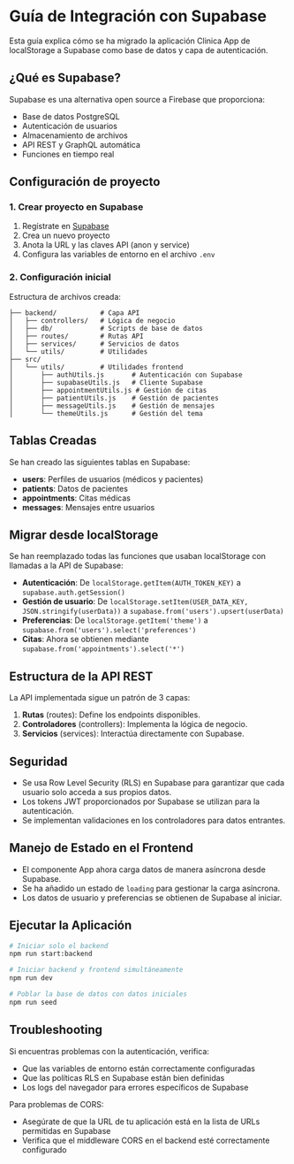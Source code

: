 # Guía de Integración con Supabase

Esta guía explica cómo se ha migrado la aplicación Clinica App de localStorage a Supabase como base de datos y capa de autenticación.

## ¿Qué es Supabase?

Supabase es una alternativa open source a Firebase que proporciona:
- Base de datos PostgreSQL
- Autenticación de usuarios
- Almacenamiento de archivos
- API REST y GraphQL automática
- Funciones en tiempo real

## Configuración de proyecto

### 1. Crear proyecto en Supabase

1. Regístrate en [Supabase](https://supabase.com)
2. Crea un nuevo proyecto 
3. Anota la URL y las claves API (anon y service)
4. Configura las variables de entorno en el archivo `.env`

### 2. Configuración inicial

Estructura de archivos creada:
```
├── backend/           # Capa API 
│   ├── controllers/   # Lógica de negocio
│   ├── db/            # Scripts de base de datos 
│   ├── routes/        # Rutas API
│   ├── services/      # Servicios de datos
│   └── utils/         # Utilidades
├── src/
│   └── utils/         # Utilidades frontend
│       ├── authUtils.js       # Autenticación con Supabase
│       ├── supabaseUtils.js   # Cliente Supabase
│       ├── appointmentUtils.js # Gestión de citas
│       ├── patientUtils.js    # Gestión de pacientes
│       ├── messageUtils.js    # Gestión de mensajes
│       └── themeUtils.js      # Gestión del tema
```

## Tablas Creadas

Se han creado las siguientes tablas en Supabase:

- **users**: Perfiles de usuarios (médicos y pacientes)
- **patients**: Datos de pacientes
- **appointments**: Citas médicas
- **messages**: Mensajes entre usuarios

## Migrar desde localStorage

Se han reemplazado todas las funciones que usaban localStorage con llamadas a la API de Supabase:

- **Autenticación**: De `localStorage.getItem(AUTH_TOKEN_KEY)` a `supabase.auth.getSession()`
- **Gestión de usuario**: De `localStorage.setItem(USER_DATA_KEY, JSON.stringify(userData))` a `supabase.from('users').upsert(userData)`
- **Preferencias**: De `localStorage.getItem('theme')` a `supabase.from('users').select('preferences')`
- **Citas**: Ahora se obtienen mediante `supabase.from('appointments').select('*')`

## Estructura de la API REST

La API implementada sigue un patrón de 3 capas:

1. **Rutas** (routes): Define los endpoints disponibles.
2. **Controladores** (controllers): Implementa la lógica de negocio.
3. **Servicios** (services): Interactúa directamente con Supabase.

## Seguridad

- Se usa Row Level Security (RLS) en Supabase para garantizar que cada usuario solo acceda a sus propios datos.
- Los tokens JWT proporcionados por Supabase se utilizan para la autenticación.
- Se implementan validaciones en los controladores para datos entrantes.

## Manejo de Estado en el Frontend

- El componente App ahora carga datos de manera asíncrona desde Supabase.
- Se ha añadido un estado de `loading` para gestionar la carga asíncrona.
- Los datos de usuario y preferencias se obtienen de Supabase al iniciar.

## Ejecutar la Aplicación

```bash
# Iniciar solo el backend
npm run start:backend

# Iniciar backend y frontend simultáneamente
npm run dev

# Poblar la base de datos con datos iniciales
npm run seed
```

## Troubleshooting

Si encuentras problemas con la autenticación, verifica:
- Que las variables de entorno están correctamente configuradas
- Que las políticas RLS en Supabase están bien definidas
- Los logs del navegador para errores específicos de Supabase

Para problemas de CORS:
- Asegúrate de que la URL de tu aplicación está en la lista de URLs permitidas en Supabase
- Verifica que el middleware CORS en el backend esté correctamente configurado
